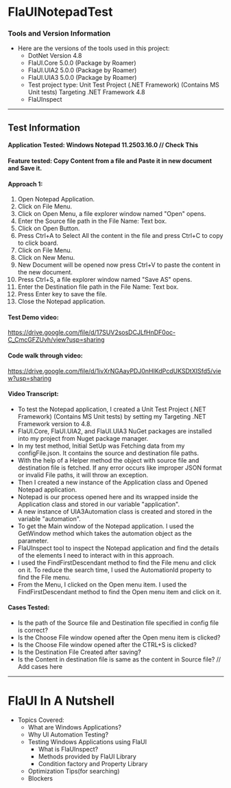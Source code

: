 # FlaUINotepadTest

### Tools and Version Information

* Here are the versions of the tools used in this project:
    * DotNet Version 4.8
    * FlaUI.Core 5.0.0 (Package by Roamer)
    * FlaUI.UIA2 5.0.0 (Package by Roamer)
    * FlaUI.UIA3 5.0.0 (Package by Roamer)
    * Test project type: Unit Test Project (.NET Framework) (Contains MS Unit tests) Targeting .NET Framework 4.8
    * FlaUInspect 
 -----------
## Test Information

#### Application Tested: Windows Notepad 11.2503.16.0 // Check This

#### Feature tested:  Copy Content from a file and Paste it in new document and Save it.

#### Approach 1:
1) Open Notepad Application.
2) Click on File Menu.
3) Click on Open Menu, a file explorer window named "Open" opens.
4) Enter the Source file path in the File Name: Text box.
5) Click on Open Button.
6) Press Ctrl+A to Select All the content in the file and press Ctrl+C to copy to click board.
7) Click on File Menu.
8) Click on New Menu.
9) New Document will be opened now press Ctrl+V to paste the content in the new document.
10) Press Ctrl+S, a file explorer window named "Save AS" opens.
11) Enter the Destination file path in the File Name: Text box.
12) Press Enter key to save the file.
13) Close the Notepad application.

#### Test Demo video:
https://drive.google.com/file/d/17SUV2sosDCJLfHnDF0oc-C_CmcGFZUvh/view?usp=sharing
#### Code walk through video:
https://drive.google.com/file/d/1ivXrNGAayPDJ0nHIKdPcdUKSDtXISfd5/view?usp=sharing
#### Video Transcript:
* To test the Notepad application, I created a Unit Test Project (.NET Framework) (Contains MS Unit tests) by setting my Targeting .NET Framework version to 4.8.
* FlaUI.Core, FlaUI.UIA2, and FlaUI.UIA3 NuGet packages are installed into my project from Nuget package manager.
* In my test method, Initial SetUp was Fetching data from my configFile.json. It contains the source and destination file paths.
* With the help of a Helper method the object with source file and destination file is fetched. If any error occurs like improper JSON format or invalid File paths, it will throw an exception.
* Then I created a new instance of the Application class and Opened Notepad application.
* Notepad is our process opened here and its wrapped inside the Application class and stored in our variable "application". 
* A new instance of UIA3Automation class is created and stored in the variable "automation".
* To get the Main window of the Notepad application. I used the GetWindow method which takes the automation object as the parameter.
* FlaUInspect tool to inspect the Notepad application and find the details of the elements I need to interact with in this approach.
* I used the FindFirstDescendant method to find the File menu and click on it. To reduce the search time, I used the AutomationId property to find the File menu.
* From the Menu, I clicked on the Open menu item. I used the FindFirstDescendant method to find the Open menu item and click on it.

#### Cases Tested:
* Is the path of the Source file and Destination file specified in config file is correct?
* Is the Choose File window opened after the Open menu item is clicked?
* Is the Choose File window opened after the CTRL+S is clicked?
* Is the Destination File Created after saving?
* Is the Content in destination file is same as the content in Source file?
// Add cases here

---------

# FlaUI In A Nutshell

* Topics Covered:
    * What are Windows Applications?
    * Why UI Automation Testing?
    * Testing Windows Applications using FlaUI
       * What is FlaUInspect?
       * Methods provided by FlaUI Library
       * Condition factory and Property Library
    * Optimization Tips(for searching)
    * Blockers
